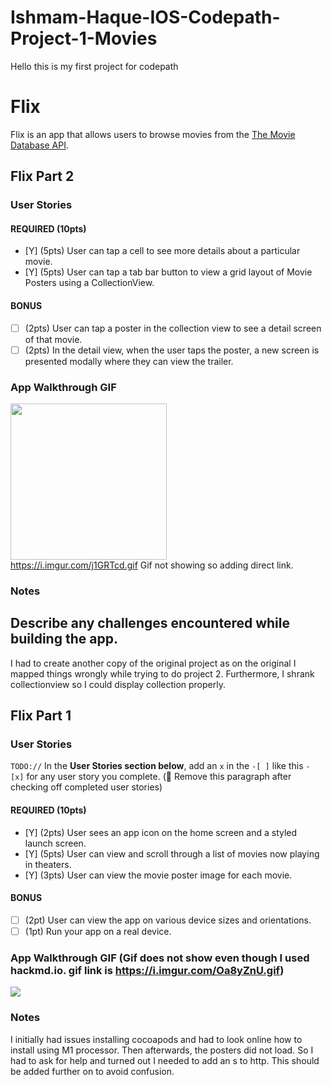 # Ishmam-Haque-IOS-Codepath-Project-1-Movies
Hello this is my first project for codepath
# Flix
Flix is an app that allows users to browse movies from the [The Movie Database API](http://docs.themoviedb.apiary.io/#).
## Flix Part 2

### User Stories

#### REQUIRED (10pts)
- [Y] (5pts) User can tap a cell to see more details about a particular movie.
- [Y] (5pts) User can tap a tab bar button to view a grid layout of Movie Posters using a CollectionView.

#### BONUS
- [ ] (2pts) User can tap a poster in the collection view to see a detail screen of that movie.
- [ ] (2pts) In the detail view, when the user taps the poster, a new screen is presented modally where they can view the trailer.

### App Walkthrough GIF
<img src="https://i.imgur.com/j1GRTcd.gif" width=250><br>
https://i.imgur.com/j1GRTcd.gif
Gif not showing so adding direct link.
### Notes
Describe any challenges encountered while building the app.
---
I had to create another copy of the original project as on the original I mapped things wrongly while trying to do project 2. Furthermore, I shrank collectionview so I could display collection properly.
## Flix Part 1

### User Stories
`TODO://` In the **User Stories section below**, add an `x` in the `-[ ]` like this `- [x]` for any user story you complete. (🚫 Remove this paragraph after checking off completed user stories)

#### REQUIRED (10pts)
- [Y] (2pts) User sees an app icon on the home screen and a styled launch screen.
- [Y] (5pts) User can view and scroll through a list of movies now playing in theaters.
- [Y] (3pts) User can view the movie poster image for each movie.

#### BONUS
- [ ] (2pt) User can view the app on various device sizes and orientations.
- [ ] (1pt) Run your app on a real device.

### App Walkthrough GIF (Gif does not show even though I used hackmd.io. gif link is https://i.imgur.com/Oa8yZnU.gif)
![](https://i.imgur.com/Oa8yZnU.gif)




### Notes
I initially had issues installing cocoapods and had to look online how to install using M1 processor. Then afterwards, the posters did not load. So I had to ask for help and turned out I needed to add an s to http. This should be added further on to avoid confusion.

